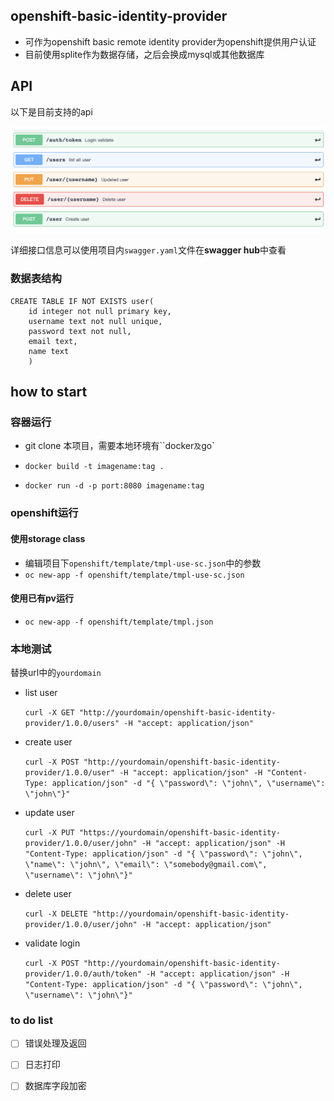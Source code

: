## openshift-basic-identity-provider

* 可作为openshift basic remote identity provider为openshift提供用户认证
* 目前使用splite作为数据存储，之后会换成mysql或其他数据库

## API

以下是目前支持的api

![](doc/img/api.png)

详细接口信息可以使用项目内`swagger.yaml`文件在**swagger hub**中查看

### 数据表结构

```sqlite
CREATE TABLE IF NOT EXISTS user(
	id integer not null primary key, 
	username text not null unique,
	password text not null,
	email text,
	name text
	)
```

## how to start

### 容器运行

* git clone 本项目，需要本地环境有``docker`及`go`

* `docker build -t imagename:tag .`
* `docker run -d -p port:8080 imagename:tag`

### openshift运行

#### 使用storage class

* 编辑项目下`openshift/template/tmpl-use-sc.json`中的参数
* `oc new-app -f openshift/template/tmpl-use-sc.json`

#### 使用已有pv运行

* `oc new-app -f openshift/template/tmpl.json`

### 本地测试

替换url中的`yourdomain`

* list user

  `curl -X GET "http://yourdomain/openshift-basic-identity-provider/1.0.0/users" -H "accept: application/json"`

* create user

  `curl -X POST "http://yourdomain/openshift-basic-identity-provider/1.0.0/user" -H "accept: application/json" -H "Content-Type: application/json" -d "{ \"password\": \"john\", \"username\": \"john\"}"`

* update user

  `curl -X PUT "https://yourdomain/openshift-basic-identity-provider/1.0.0/user/john" -H "accept: application/json" -H "Content-Type: application/json" -d "{ \"password\": \"john\", \"name\": \"john\", \"email\": \"somebody@gmail.com\", \"username\": \"john\"}"`

* delete user

  `curl -X DELETE "http://yourdomain/openshift-basic-identity-provider/1.0.0/user/john" -H "accept: application/json"`

* validate login

  `curl -X POST "http://yourdomain/openshift-basic-identity-provider/1.0.0/auth/token" -H "accept: application/json" -H "Content-Type: application/json" -d "{ \"password\": \"john\", \"username\": \"john\"}"`

### to do list

- [ ] 错误处理及返回
- [ ] 日志打印
- [ ] 数据库字段加密

